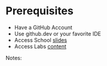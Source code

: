 <!-- .slide: -->

# Prerequisites

* Have a GitHub Account
* Use github.dev or your favorite IDE
* Access School [slides](https://sfeir-open-source.github.io/sfeir-school-github-action-dev/#/)
* Access Labs [content](https://github.com/sfeir-open-source/sfeir-school-github-action-dev/tree/main/steps)

Notes:
